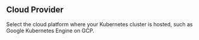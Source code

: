 ## Cloud Provider

Select the cloud platform where your Kubernetes cluster is hosted, such as Google Kubernetes Engine on GCP.
